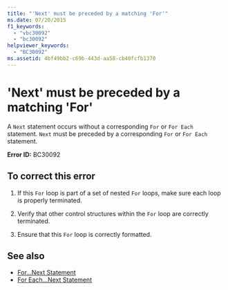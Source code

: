 ```yaml
---
title: "'Next' must be preceded by a matching 'For'"
ms.date: 07/20/2015
f1_keywords: 
  - "vbc30092"
  - "bc30092"
helpviewer_keywords: 
  - "BC30092"
ms.assetid: 4bf49bb2-c69b-443d-aa58-cb40fcfb1370
---
```

# 'Next' must be preceded by a matching 'For'
A `Next` statement occurs without a corresponding `For` or `For Each` statement. `Next` must be preceded by a corresponding `For` or `For Each` statement.  
  
 **Error ID:** BC30092  
  
## To correct this error  
  
1. If this `For` loop is part of a set of nested `For` loops, make sure each loop is properly terminated.  
  
2. Verify that other control structures within the `For` loop are correctly terminated.  
  
3. Ensure that this `For` loop is correctly formatted.  
  
## See also

- [For...Next Statement](../../visual-basic/language-reference/statements/for-next-statement.md)
- [For Each...Next Statement](../../visual-basic/language-reference/statements/for-each-next-statement.md)
